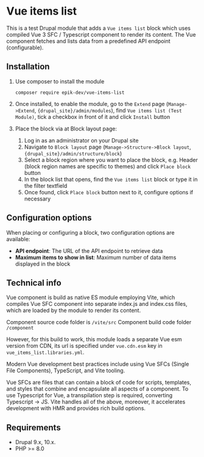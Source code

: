 # Vue items list

This is a test Drupal module that adds a `Vue items list` block which uses compiled Vue 3 SFC / Typescript component
to render its content.
The Vue component fetches and lists data from a predefined API endpoint (configurable).

## Installation

1. Use composer to install the module
   ```shell
   composer require epik-dev/vue-items-list
   ```

2. Once installed, to enable the module, go to the `Extend` page (`Manage->Extend`, `{drupal_site}/admin/modules`), find
   `Vue items list (Test Module)`, tick a checkbox in front of it and click `Install` button


3. Place the block via at Block layout page:

    1. Log in as an administrator on your Drupal site
    2. Navigate to `Block layout` page (`Manage->Structure->Block layout`, `{drupal_site}/admin/structure/block`)
    3. Select a block region where you want to place the block, e.g. Header (block region names are specific to themes)
       and click `Place block` button
    4. In the block list that opens, find the `Vue items list` block or type it in the filter textfield
    5. Once found, click `Place block` button next to it, configure options if necessary

## Configuration options

When placing or configuring a block, two configuration options are available:

- **API endpoint**: The URL of the API endpoint to retrieve data
- **Maximum items to show in list**: Maximum number of data items displayed in the block

## Technical info

Vue component is build as native ES module employing Vite, which compiles Vue SFC component into separate index.js and
index.css files, which are loaded by the module to render its content.

Component source code folder is `/vite/src`
Component build code folder `/component`

However, for this build to work, this module loads a separate Vue esm version from CDN, its url is specified under
`vue.cdn.esm` key in `vue_items_list.libraries.yml`.

Modern Vue development best practices include using Vue SFCs (Single File Components), TypeScript, and Vite
tooling.

Vue SFCs are files that can contain a block of code for scripts, templates, and styles that combine and encapsulate
all aspects of a component. To use Typescript for Vue, a transpilation step is required, converting Typescript -> JS.
Vite handles all of the above, moreover, it accelerates development with HMR and provides rich build options.

## Requirements

* Drupal 9.x, 10.x.
* PHP >= 8.0
